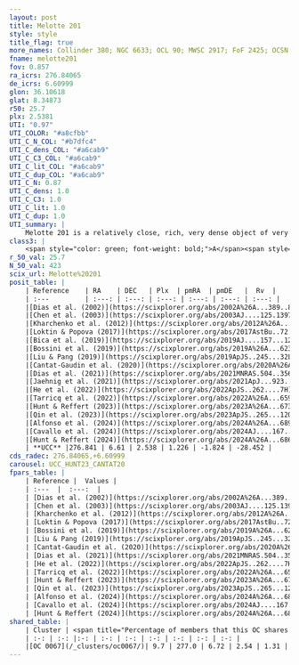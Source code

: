 ```yaml
---
layout: post
title: Melotte 201
style: style
title_flag: true
more_names: Collinder 380; NGC 6633; OCL 90; MWSC 2917; FoF 2425; OCSN 241
fname: melotte201
fov: 0.857
ra_icrs: 276.84065
de_icrs: 6.60999
glon: 36.10618
glat: 8.34873
r50: 25.7
plx: 2.5381
UTI: "0.97"
UTI_COLOR: "#a8cfbb"
UTI_C_N_COL: "#b7dfc4"
UTI_C_dens_COL: "#a6cab9"
UTI_C_C3_COL: "#a6cab9"
UTI_C_lit_COL: "#a6cab9"
UTI_C_dup_COL: "#a6cab9"
UTI_C_N: 0.87
UTI_C_dens: 1.0
UTI_C_C3: 1.0
UTI_C_lit: 1.0
UTI_C_dup: 1.0
UTI_summary: |
    Melotte 201 is a relatively close, rich, very dense object of very high C3 quality. It is very well-studied in the literature. This object shares a very small percentage of members with a later reported entry.
class3: |
    <span style="color: green; font-weight: bold;">A</span><span style="color: green; font-weight: bold;">A</span>
r_50_val: 25.7
N_50_val: 423
scix_url: Melotte%20201
posit_table: |
    | Reference    | RA    | DEC   | Plx  | pmRA  | pmDE   |  Rv  |
    | :---         | :---: | :---: | :---: | :---: | :---: | :---: |
    |[Dias et al. (2002)](https://scixplorer.org/abs/2002A%26A...389..871D) | 276.812 | 6.508 | -- | -2.27 | -4.95 | -28.95 |
    |[Chen et al. (2003)](https://scixplorer.org/abs/2003AJ....125.1397C) | 276.877 | 6.574 | -- | -0.01 | -0.51 | -29.1 |
    |[Kharchenko et al. (2012)](https://scixplorer.org/abs/2012A%26A...543A.156K) | 276.836 | 6.5 | -- | -0.3 | -2.65 | -- |
    |[Loktin & Popova (2017)](https://scixplorer.org/abs/2017AstBu..72..257L) | 276.81 | 6.508 | -- | -3.982 | -5.701 | -25.4 |
    |[Bica et al. (2019)](https://scixplorer.org/abs/2019AJ....157...12B) | 276.935 | 6.556 | -- | -- | -- | -- |
    |[Bossini et al. (2019)](https://scixplorer.org/abs/2019A%26A...623A.108B) | 276.845 | 6.615 | -- | -- | -- | -- |
    |[Liu & Pang (2019)](https://scixplorer.org/abs/2019ApJS..245...32L) | 276.876 | 6.629 | 2.514 | 1.2 | -1.775 | -- |
    |[Cantat-Gaudin et al. (2020)](https://scixplorer.org/abs/2020A%26A...640A...1C) | 276.845 | 6.615 | 2.525 | 1.198 | -1.811 | -- |
    |[Dias et al. (2021)](https://scixplorer.org/abs/2021MNRAS.504..356D) | 276.865 | 6.611 | 2.518 | 1.195 | -1.795 | -28.195 |
    |[Jaehnig et al. (2021)](https://scixplorer.org/abs/2021ApJ...923..129J) | 276.861 | 6.611 | 2.551 | 1.202 | -1.808 | -- |
    |[He et al. (2022)](https://scixplorer.org/abs/2022ApJS..262....7H) | 276.846 | 6.607 | 2.539 | 1.224 | -1.808 | -- |
    |[Tarricq et al. (2022)](https://scixplorer.org/abs/2022A%26A...659A..59T) | 276.791 | 6.786 | 2.545 | 1.237 | -1.813 | -- |
    |[Hunt & Reffert (2023)](https://scixplorer.org/abs/2023A%26A...673A.114H) | 276.805 | 6.559 | 2.54 | 1.204 | -1.804 | -27.901 |
    |[Qin et al. (2023)](https://scixplorer.org/abs/2023ApJS..265...12Q) | 276.85 | 6.65 | 2.54 | 1.24 | -1.81 | -28.49 |
    |[Alfonso et al. (2024)](https://scixplorer.org/abs/2024A%26A...689A..18A) | 276.841 | 6.641 | 2.506 | 1.227 | -1.824 | -- |
    |[Cavallo et al. (2024)](https://scixplorer.org/abs/2024AJ....167...12C) | 276.853 | 6.647 | 2.538 | -- | -- | -- |
    |[Hunt & Reffert (2024)](https://scixplorer.org/abs/2024A%26A...686A..42H) | 276.805 | 6.559 | 2.54 | 1.204 | -1.804 | -27.901 |
    | **UCC** |276.841 | 6.61 | 2.538 | 1.226 | -1.824 | -28.452 | 
cds_radec: 276.84065,+6.60999
carousel: UCC_HUNT23_CANTAT20
fpars_table: |
    | Reference |  Values |
    | :---  |  :---:  |
    | [Dias et al. (2002)](https://scixplorer.org/abs/2002A%26A...389..871D) | `E(B-V)=0.182, Dist=376.0, Age=8.629, [Fe/H]=0.06` |
    | [Chen et al. (2003)](https://scixplorer.org/abs/2003AJ....125.1397C) | `E(B-V)=0.182, HDis=376, Age=0.42, [Fe/H]_1=0.0, [Fe/H]_2=-0.01` |
    | [Kharchenko et al. (2012)](https://scixplorer.org/abs/2012A%26A...543A.156K) | `e_bv=0.179, distance=385, log_age=8.76, metallicity=0.06` |
    | [Loktin & Popova (2017)](https://scixplorer.org/abs/2017AstBu..72..257L) | `E(B-V)=0.177, Dmod=8.075, logt=8.673` |
    | [Bossini et al. (2019)](https://scixplorer.org/abs/2019A%26A...623A.108B) | `AV=0.451, Dist=7.866, logA=8.888, Fe/H=-0.08` |
    | [Liu & Pang (2019)](https://scixplorer.org/abs/2019ApJS..245...32L) | `Age=0.501, Z=0.5` |
    | [Cantat-Gaudin et al. (2020)](https://scixplorer.org/abs/2020A%26A...640A...1C) | `AVNN=0.3, DMNN=8.14, AgeNN=8.84` |
    | [Dias et al. (2021)](https://scixplorer.org/abs/2021MNRAS.504..356D) | `Av=0.766, Dist=391, logage=8.783, [Fe/H]=-0.094` |
    | [He et al. (2022)](https://scixplorer.org/abs/2022ApJS..262....7H) | `A0=0.85, logAge=8.65` |
    | [Tarricq et al. (2022)](https://scixplorer.org/abs/2022A%26A...659A..59T) | `Dist=420, logAgeNN=8.85` |
    | [Hunt & Reffert (2023)](https://scixplorer.org/abs/2023A%26A...673A.114H) | `AV50=0.387, diffAV50=0.96, MOD50=7.847, logAge50=8.674` |
    | [Qin et al. (2023)](https://scixplorer.org/abs/2023ApJS..265...12Q) | `E(B-V)=0.17, m-M=8.39, logt=8.85` |
    | [Alfonso et al. (2024)](https://scixplorer.org/abs/2024A%26A...689A..18A) | `AV=0.30086, MOD=8.13771, logAge=9.05765, Z=-0.0922` |
    | [Cavallo et al. (2024)](https://scixplorer.org/abs/2024AJ....167...12C) | `AV50=0.84, dMod50=7.96, logAge50=8.52, [Fe/H]50=0.13` |
    | [Hunt & Reffert (2024)](https://scixplorer.org/abs/2024A%26A...686A..42H) | `MassJ=574.324` |
shared_table: |
    | Cluster | <span title="Percentage of members that this OC shares with the ones listed">%</span>   | RA   | DEC   | Plx   | pmRA  | pmDE  | Rv | UTI |
    | :-: | :-: |:-: | :-: | :-: | :-: | :-: | :-: | :-: |
    |[OC 0067](/_clusters/oc0067/)| 9.7 | 277.0 | 6.72 | 2.54 | 1.31 | -1.69 | -28.71 |0.0 |
---
```

